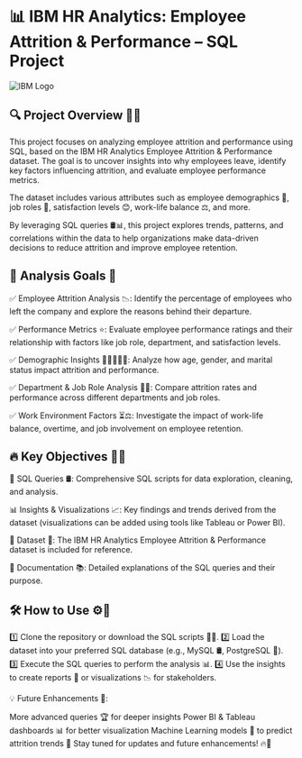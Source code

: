 # 📊 IBM HR Analytics: Employee Attrition & Performance – SQL Project

![IBM Logo](https://upload.wikimedia.org/wikipedia/commons/5/51/IBM_logo.svg)

## 🔍 Project Overview 🏢🔎
This project focuses on analyzing employee attrition and performance using SQL, based on the IBM HR Analytics Employee Attrition & Performance dataset. The goal is to uncover insights into why employees leave, identify key factors influencing attrition, and evaluate employee performance metrics.

The dataset includes various attributes such as employee demographics 👥, job roles 💼, satisfaction levels 😊, work-life balance ⚖️, and more.

By leveraging SQL queries 🛢️📊, this project explores trends, patterns, and correlations within the data to help organizations make data-driven decisions to reduce attrition and improve employee retention.

## 🎯 Analysis Goals 📌
✅ Employee Attrition Analysis 📉: Identify the percentage of employees who left the company and explore the reasons behind their departure.

✅ Performance Metrics ⭐: Evaluate employee performance ratings and their relationship with factors like job role, department, and satisfaction levels.

✅ Demographic Insights 🏡👩‍💻👨‍💻: Analyze how age, gender, and marital status impact attrition and performance.

✅ Department & Job Role Analysis 🏢💼: Compare attrition rates and performance across different departments and job roles.

✅ Work Environment Factors ⏳⚖️: Investigate the impact of work-life balance, overtime, and job involvement on employee retention.



## 🔥 Key Objectives 🎯💡
🚀 SQL Queries 🛢️: Comprehensive SQL scripts for data exploration, cleaning, and analysis.

📊 Insights & Visualizations 📈: Key findings and trends derived from the dataset (visualizations can be added using tools like Tableau or Power BI).

📂 Dataset 📄: The IBM HR Analytics Employee Attrition & Performance dataset is included for reference.

📝 Documentation 📚: Detailed explanations of the SQL queries and their purpose.

## 🛠️ How to Use ⚙️📌
1️⃣ Clone the repository or download the SQL scripts 📂🔽.
2️⃣ Load the dataset into your preferred SQL database (e.g., MySQL 🛢️, PostgreSQL 🐘).
3️⃣ Execute the SQL queries to perform the analysis 📊.
4️⃣ Use the insights to create reports 📑 or visualizations 📉 for stakeholders.

💡 Future Enhancements 🔄:

More advanced queries 🏆 for deeper insights
Power BI & Tableau dashboards 📊 for better visualization
Machine Learning models 🤖 to predict attrition trends
🚀 Stay tuned for updates and future enhancements! 🔥📢
